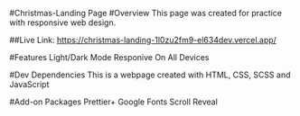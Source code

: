 #Christmas-Landing Page
#Overview
This page was created for practice with responsive web design.

##Live Link: https://christmas-landing-1l0zu2fm9-el634dev.vercel.app/

#Features 
Light/Dark Mode
Responive On All Devices

#Dev Dependencies
This is a webpage created with HTML, CSS, SCSS and JavaScript

#Add-on Packages
Prettier+
Google Fonts
Scroll Reveal 
